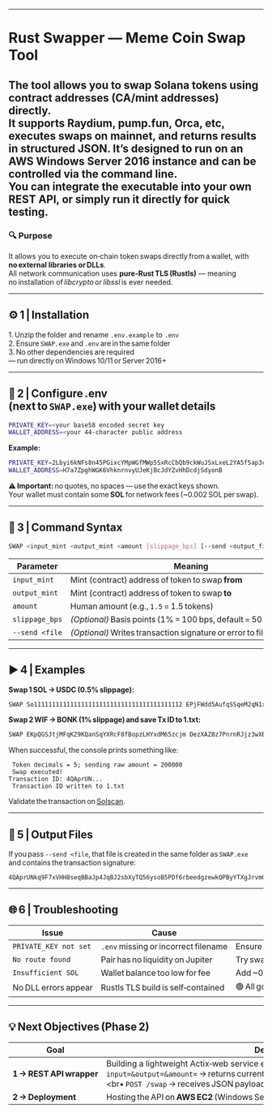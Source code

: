  ---
# Rust Swapper — Meme Coin Swap Tool

The tool allows you to swap Solana tokens using contract addresses (CA/mint addresses) directly.  
It supports Raydium, pump.fun, Orca, etc, executes swaps on mainnet, and returns results in structured JSON.
It’s designed to run on an **AWS Windows Server 2016** instance and can be controlled via the **command line**.  
You can integrate the executable into your own **REST API**, or simply run it directly for quick testing.
 ---

 ### 🔍 Purpose 
 It allows you to execute on‑chain token swaps directly from a wallet, with **no external libraries or DLLs**.  
 All network communication uses **pure‑Rust TLS (Rustls)** — meaning no installation of *libcrypto* or *libssl* is ever needed.

 ---

 ## ⚙️ 1 | Installation

 1. Unzip the folder and rename `.env.example` to `.env`
 2. Ensure `SWAP.exe` and `.env` are in the same folder  
 3. No other dependencies are required — run directly on Windows 10/11 or Server 2016+

 ---

 ## 🔑 2 | Configure .env (next to `SWAP.exe`) with your wallet details

 ```bash
 PRIVATE_KEY=<your base58 encoded secret key
 WALLET_ADDRESS=<your 44‑character public address
 ```

 **Example:**

 ```bash
 PRIVATE_KEY=2Lbyi6kNFs8n45PGixcYMpWGfMWp5SxRcCbQb9ckWuJSxLxeL2YA5f5ap3c3ukfzh37QzLQEkxZcuFexbM9Vkf
 WALLET_ADDRESS=H7a7ZpghWGK6VhknrnvyUJeKjBcJdYZvHhDcdjSdyonB
 ```

 ⚠ **Important:** no quotes, no spaces — use the exact keys shown.  
 Your wallet must contain some **SOL** for network fees (~0.002 SOL per swap).

 ---

 ## 🧮 3 | Command Syntax

 ```bash
 SWAP <input_mint <output_mint <amount [slippage_bps] [--send <output_file]
 ```

 | Parameter | Meaning |
 |------------|----------|
 | `input_mint` | Mint (contract) address of token to swap **from** |
 | `output_mint` | Mint (contract) address of token to swap **to** |
 | `amount` | Human amount (e.g., `1.5` = 1.5 tokens) |
 | `slippage_bps` | *(Optional)* Basis points (1% = 100 bps, default = 50 bps) |
 | `--send <file` | *(Optional)* Writes transaction signature or error to file (e.g. `1.txt`) |

 ---

 ## ▶ 4 | Examples

 **Swap 1 SOL → USDC (0.5% slippage):**

 ```powershell
 SWAP So11111111111111111111111111111111111111112 EPjFWdd5AufqSSqeM2qN1xzybapC8G4wEGGkZwyTDt1v 1 50
 ```

 **Swap 2 WIF → BONK (1% slippage) and save Tx ID to 1.txt:**

 ```powershell
 SWAP EKpQGSJtjMFqKZ9KQanSqYXRcF8fBopzLHYxdM65zcjm DezXAZ8z7PnrnRJjz3wXBoRgixCa6xjnB7YaB1pPB263 2 100 --send 1.txt
 ```

 When successful, the console prints something like:

 ```text
  Token decimals = 5; sending raw amount = 200000  
  Swap executed!  
 Transaction ID: 4QAprUN...  
  Transaction ID written to 1.txt
 ```

 Validate the transaction on [Solscan](https://solscan.io/tx/4QAprUN...).

 ---

 ## 💾 5 | Output Files

 If you pass `--send <file`, that file is created in the same folder as `SWAP.exe`  
 and contains the transaction signature:

 ```text
 4QAprUNkq9F7xVHH8seqBBaJp4JqBJ2sbXyTQ56ysoB5PDf6rbeedgzewkQPByYTXgJrvmGiVWb9QcHYvkxMVqvA
 ```

 ---

 ## 🌐 6 | Troubleshooting

 | Issue | Cause | Fix |
 |--------|--------|------|
 | `PRIVATE_KEY not set` | `.env` missing or incorrect filename | Ensure the file name is exactly `.env` and is in the same folder |
 | `No route found` | Pair has no liquidity on Jupiter | Try swapping through USDC or SOL instead |
 | `Insufficient SOL` | Wallet balance too low for fee | Add ~0.005 SOL to the wallet |
 | No DLL errors appear | Rustls TLS build is self‑contained | 🟢 All good |

 ---


 ## 💡 Next Objectives (Phase 2)

 | Goal | Description |
 |-------|--------------|
 | **1 → REST API wrapper** | Building a lightweight Actix‑web service exposing HTTP endpoints:<br• `GET /quote?input=&output=&amount=` → returns current best route.<br• `POST /swap` → receives JSON payload and performs a swap (signed with server wallet). |
 | **2 → Deployment** | Hosting the API on **AWS EC2** (Windows Server or Linux container). |
